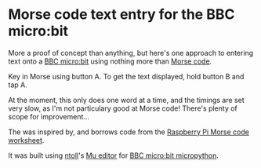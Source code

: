 # Morse code text entry for the BBC micro:bit

More a proof of concept than anything, but here's one approach to entering text onto a [BBC micro:bit](https://www.microbit.co.uk/) using nothing more than [Morse code](https://en.wikipedia.org/wiki/Morse_code).

Key in Morse using button A. To get the text displayed, hold button B and tap A.

At the moment, this only does one word at a time, and the timings are set very slow, as I'm not particulary good at Morse code! There's plenty of scope for improvement...

The was inspired by, and borrows code from the [Raspberry Pi Morse code worksheet](https://www.raspberrypi.org/learning/morse-code-virtual-radio/worksheet/).

It was built using [ntoll](https://github.com/ntoll)'s [Mu editor](https://github.com/ntoll/mu) for [BBC micro:bit micropython](https://microbit-micropython.readthedocs.org/en/latest/).


